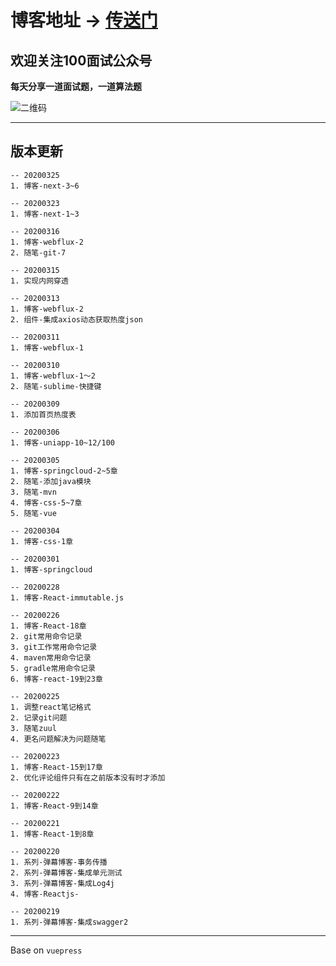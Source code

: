 # 博客地址 -> [传送门](https://www.killbat.cn)


## 欢迎关注100面试公众号

**每天分享一道面试题，一道算法题**

![二维码](https://s2.ax1x.com/2020/01/07/l6B02T.jpg)

---

## 版本更新
```text
-- 20200325
1. 博客-next-3~6

-- 20200323
1. 博客-next-1~3

-- 20200316
1. 博客-webflux-2
2. 随笔-git-7

-- 20200315
1. 实现内网穿透

-- 20200313
1. 博客-webflux-2
2. 组件-集成axios动态获取热度json

-- 20200311
1. 博客-webflux-1

-- 20200310
1. 博客-webflux-1～2
2. 随笔-sublime-快捷键

-- 20200309
1. 添加首页热度表

-- 20200306
1. 博客-uniapp-10~12/100

-- 20200305
1. 博客-springcloud-2~5章
2. 随笔-添加java模块
3. 随笔-mvn
4. 博客-css-5~7章
5. 随笔-vue

-- 20200304
1. 博客-css-1章

-- 20200301
1. 博客-springcloud

-- 20200228
1. 博客-React-immutable.js

-- 20200226
1. 博客-React-18章
2. git常用命令记录
3. git工作常用命令记录
4. maven常用命令记录
5. gradle常用命令记录
6. 博客-react-19到23章

-- 20200225
1. 调整react笔记格式
2. 记录git问题
3. 随笔zuul
4. 更名问题解决为问题随笔

-- 20200223
1. 博客-React-15到17章
2. 优化评论组件只有在之前版本没有时才添加

-- 20200222
1. 博客-React-9到14章

-- 20200221
1. 博客-React-1到8章

-- 20200220
1. 系列-弹幕博客-事务传播
2. 系列-弹幕博客-集成单元测试
3. 系列-弹幕博客-集成Log4j
4. 博客-Reactjs-

-- 20200219
1. 系列-弹幕博客-集成swagger2
```

---
Base on `vuepress`




